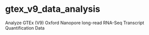 # gtex_v9_data_analysis
Analyze GTEx (V9) Oxford Nanopore long-read RNA-Seq Transcript Quantification Data
